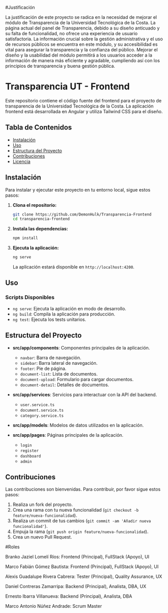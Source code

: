 #Justificación

La justificación de este proyecto se radica en la necesidad de mejorar el módulo de Transparencia de la Universidad Tecnológica de la Costa. La página actual del panel de Transparencia, debido a su diseño anticuado y su falta de funcionalidad, no ofrece una experiencia de usuario satisfactoria. La información crucial sobre la gestión administrativa y el uso de recursos públicos se encuentra en este módulo, y su accesibilidad es vital para asegurar la transparencia y la confianza del público. Mejorar el diseño y la usabilidad del módulo permitirá a los usuarios acceder a la información de manera más eficiente y agradable, cumpliendo así con los principios de transparencia y buena gestión pública.

# Transparencia UT - Frontend

Este repositorio contiene el código fuente del frontend para el proyecto de transparencia de la Universidad Tecnológica de la Costa. La aplicación frontend está desarrollada en Angular y utiliza Tailwind CSS para el diseño.

## Tabla de Contenidos

- [Instalación](#instalación)
- [Uso](#uso)
- [Estructura del Proyecto](#estructura-del-proyecto)
- [Contribuciones](#contribuciones)
- [Licencia](#licencia)

## Instalación

Para instalar y ejecutar este proyecto en tu entorno local, sigue estos pasos:

1. **Clona el repositorio:**
    ```sh
    git clone https://github.com/DemonHulk/Transparencia-Frontend
    cd transparencia-frontend
    ```

2. **Instala las dependencias:**
    ```sh
    npm install
    ```

3. **Ejecuta la aplicación:**
    ```sh
    ng serve
    ```
   La aplicación estará disponible en `http://localhost:4200`.

## Uso

### Scripts Disponibles

- `ng serve`: Ejecuta la aplicación en modo de desarrollo.
- `ng build`: Compila la aplicación para producción.
- `ng test`: Ejecuta los tests unitarios.

## Estructura del Proyecto

- **src/app/components**: Componentes principales de la aplicación.
  - `navbar`: Barra de navegación.
  - `sidebar`: Barra lateral de navegación.
  - `footer`: Pie de página.
  - `document-list`: Lista de documentos.
  - `document-upload`: Formulario para cargar documentos.
  - `document-detail`: Detalles de documentos.

- **src/app/services**: Servicios para interactuar con la API del backend.
  - `user.service.ts`
  - `document.service.ts`
  - `category.service.ts`

- **src/app/models**: Modelos de datos utilizados en la aplicación.

- **src/app/pages**: Páginas principales de la aplicación.
  - `login`
  - `register`
  - `dashboard`
  - `admin`

## Contribuciones

Las contribuciones son bienvenidas. Para contribuir, por favor sigue estos pasos:

1. Realiza un fork del proyecto.
2. Crea una rama con tu nueva funcionalidad (`git checkout -b feature/nueva-funcionalidad`).
3. Realiza un commit de tus cambios (`git commit -am 'Añadir nueva funcionalidad'`).
4. Empuja la rama (`git push origin feature/nueva-funcionalidad`).
5. Crea un nuevo Pull Request.

#Roles

Branko Jaziel Lomelí Ríos:
Frontend (Principal),
FullStack (Apoyo),
UI

Marco Fabián Gómez Bautista:
Frontend (Principal),
FullStack (Apoyo),
UI

Alexis Guadalupe Rivera Cabrera:
Tester (Principal),
Quality Assurance,
UX

Daniel Contreras Zamarripa:
Backend (Principal),
Analista,
DBA,
UX

Ernesto Ibarra Villanueva:
Backend (Principal),
Analista,
DBA

Marco Antonio Núñez Andrade:
Scrum Master


